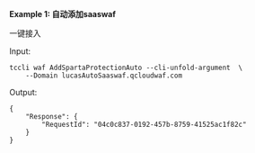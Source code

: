 **Example 1: 自动添加saaswaf**

一键接入

Input: 

```
tccli waf AddSpartaProtectionAuto --cli-unfold-argument  \
    --Domain lucasAutoSaaswaf.qcloudwaf.com
```

Output: 
```
{
    "Response": {
        "RequestId": "04c0c837-0192-457b-8759-41525ac1f82c"
    }
}
```

